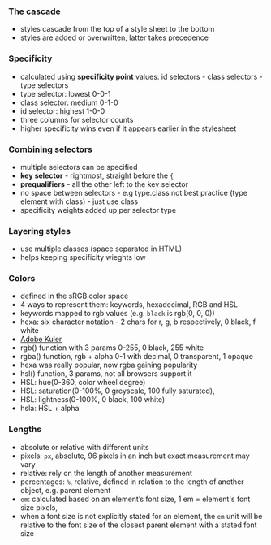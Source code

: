 ### The cascade

* styles cascade from the top of a style sheet to the bottom
* styles are added or overwritten, latter takes precedence

### Specificity

* calculated using **specificity point** values: id selectors - class selectors - type selectors
* type selector: lowest 0-0-1
* class selector: medium 0-1-0
* id selector: highest 1-0-0
* three columns for selector counts
* higher specificity wins even if it appears earlier in the stylesheet

### Combining selectors

* multiple selectors can be specified
* **key selector** - rightmost, straight before the ```{```
* **prequalifiers** - all the other left to the key selector
* no space between selectors - e.g type.class not best practice (type element with class) - just use class
* specificity weights added up per selector type

### Layering styles

* use multiple classes (space separated in HTML)
* helps keeping specificity wieghts low

### Colors

* defined in the sRGB color space
* 4 ways to represent them: keywords, hexadecimal, RGB and HSL
* keywords mapped to rgb values (e.g. ```black``` is rgb(0, 0, 0))
* hexa: six character notation - 2 chars for r, g, b respectively, 0 black, f white
* [Adobe Kuler](https://kuler.adobe.com/)
* rgb() function with 3 params 0-255, 0 black, 255 white
* rgba() function, rgb + alpha 0-1 with decimal, 0 transparent, 1 opaque
* hexa was really popular, now rgba gaining popularity
* hsl() function, 3 params, not all browsers support it
* HSL: hue(0-360, color wheel degree)
* HSL: saturation(0-100%, 0 greyscale, 100 fully saturated),
* HSL: lightness(0-100%, 0 black, 100 white)
* hsla: HSL + alpha

### Lengths

* absolute or relative with different units
* pixels: ```px```, absolute, 96 pixels in an inch but exact measurement may vary
* relative: rely on the length of another measurement
* percentages: ```%```, relative, defined in relation to the length of another object, e.g. parent element
* ```em```: calculated based on an element’s font size, 1 em = element's font size pixels,
* when a font size is not explicitly stated for an element, the ```em``` unit will be relative to the font size of the closest parent element with a stated font size

